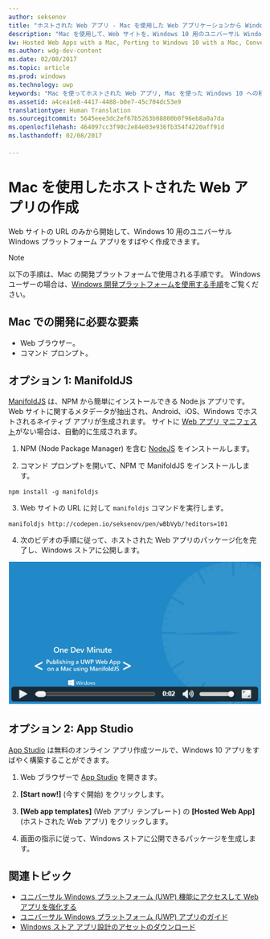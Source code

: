 ```yaml
---
author: seksenov
title: "ホストされた Web アプリ - Mac を使用した Web アプリケーションから Windows アプリへの変換"
description: "Mac を使用して、Web サイトを、Windows 10 用のユニバーサル Windows プラットフォーム (UWP) アプリに変換します。"
kw: Hosted Web Apps with a Mac, Porting to Windows 10 with a Mac, Convert website to Windows with Mac, Packaging web application with ManfoldJS for Windows Store, Add website to Windows Store with App Studio
ms.author: wdg-dev-content
ms.date: 02/08/2017
ms.topic: article
ms.prod: windows
ms.technology: uwp
keywords: "Mac を使ってホストされた Web アプリ, Mac を使った Windows 10 への移植, Mac を使った Web サイトから Windows への変換, Web サイトから Windows ストアへ, Web アプリ用マニホールド JS, Web アプリ用 App Studio"
ms.assetid: a4cea1e8-4417-4488-b0e7-45c704dc53e9
translationtype: Human Translation
ms.sourcegitcommit: 5645eee3dc2ef67b5263b08800b0f96eb8a0a7da
ms.openlocfilehash: 464097cc3f90c2e84e03e936fb354f4220aff91d
ms.lasthandoff: 02/08/2017

---
```


# <a name="create-your-hosted-web-app-using-a-mac"></a>Mac を使用したホストされた Web アプリの作成

Web サイトの URL のみから開始して、Windows 10 用のユニバーサル Windows プラットフォーム アプリをすばやく作成できます。 

> [!NOTE]
> 以下の手順は、Mac の開発プラットフォームで使用される手順です。 Windows ユーザーの場合は、[Windows 開発プラットフォームを使用する手順](./hwa-create-windows.md)をご覧ください。

## <a name="what-you-need-to-develop-on-mac"></a>Mac での開発に必要な要素

- Web ブラウザー。
- コマンド プロンプト。

## <a name="option-1-manifoldjs"></a>オプション 1: ManifoldJS

[ManifoldJS](http://manifoldjs.com/) は、NPM から簡単にインストールできる Node.js アプリです。 Web サイトに関するメタデータが抽出され、Android、iOS、Windows でホストされるネイティブ アプリが生成されます。 サイトに [Web アプリ マニフェスト](https://www.w3.org/TR/appmanifest/)がない場合は、自動的に生成されます。

1. NPM (Node Package Manager) を含む [NodeJS](https://nodejs.org/) をインストールします。 <br>

2. コマンド プロンプトを開いて、NPM で ManifoldJS をインストールします。
```
npm install -g manifoldjs
```

3. Web サイトの URL に対して `manifoldjs` コマンドを実行します。
```
manifoldjs http://codepen.io/seksenov/pen/wBbVyb/?editors=101
```

4. 次のビデオの手順に従って、ホストされた Web アプリのパッケージ化を完了し、Windows ストアに公開します。

[![ManifoldJS を使用して Mac で UWP Web アプリを公開する](images/hwa-to-uwp/mac_manifoldjs_video.png)](https://sec.ch9.ms/ch9/0a67/9b06e5c7-d7aa-478d-b30d-f99e145a0a67/ManifoldJS_high.mp4 "ManifoldJS を使用して Mac で UWP Web アプリを公開する")

## <a name="option-2-app-studio"></a>オプション 2: App Studio

[App Studio](http://appstudio.windows.com/) は無料のオンライン アプリ作成ツールで、Windows 10 アプリをすばやく構築することができます。

1. Web ブラウザーで [App Studio](http://appstudio.windows.com/) を開きます。

2. **[Start now!]** (今すぐ開始) をクリックします。

3. **[Web app templates]** (Web アプリ テンプレート) の **[Hosted Web App]** (ホストされた Web アプリ) をクリックします。

4. 画面の指示に従って、Windows ストアに公開できるパッケージを生成します。

## <a name="related-topics"></a>関連トピック

- [ユニバーサル Windows プラットフォーム (UWP) 機能にアクセスして Web アプリを強化する](./hwa-access-features.md)
- [ユニバーサル Windows プラットフォーム (UWP) アプリのガイド](http://go.microsoft.com/fwlink/p/?LinkID=397871)
- [Windows ストア アプリ設計のアセットのダウンロード](https://msdn.microsoft.com/library/windows/apps/xaml/bg125377.aspx)

